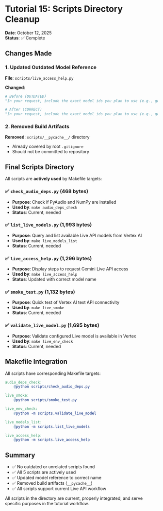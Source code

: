 # Tutorial 15: Scripts Directory Cleanup

**Date**: October 12, 2025  
**Status**: ✅ Complete

## Changes Made

### 1. Updated Outdated Model Reference

**File**: `scripts/live_access_help.py`

**Changed**:
```python
# Before (OUTDATED)
"In your request, include the exact model ids you plan to use (e.g., gemini-live-2.5-flash-preview-native-audio or other native audio variants) and confirm required regions.",

# After (CORRECT)
"In your request, include the exact model ids you plan to use (e.g., gemini-2.0-flash-live-preview-04-09 for Vertex Live API) and confirm required regions.",
```

### 2. Removed Build Artifacts

**Removed**: `scripts/__pycache__/` directory

- Already covered by root `.gitignore`
- Should not be committed to repository

## Final Scripts Directory

All scripts are **actively used** by Makefile targets:

### ✅ `check_audio_deps.py` (468 bytes)
- **Purpose**: Check if PyAudio and NumPy are installed
- **Used by**: `make audio_deps_check`
- **Status**: Current, needed

### ✅ `list_live_models.py` (1,993 bytes)
- **Purpose**: Query and list available Live API models from Vertex AI
- **Used by**: `make live_models_list`
- **Status**: Current, needed

### ✅ `live_access_help.py` (1,296 bytes)
- **Purpose**: Display steps to request Gemini Live API access
- **Used by**: `make live_access_help`
- **Status**: Updated with correct model name

### ✅ `smoke_test.py` (1,132 bytes)
- **Purpose**: Quick test of Vertex AI text API connectivity
- **Used by**: `make live_smoke`
- **Status**: Current, needed

### ✅ `validate_live_model.py` (1,695 bytes)
- **Purpose**: Validate configured Live model is available in Vertex
- **Used by**: `make live_env_check`
- **Status**: Current, needed

## Makefile Integration

All scripts have corresponding Makefile targets:

```makefile
audio_deps_check:
	@python scripts/check_audio_deps.py

live_smoke:
	@python scripts/smoke_test.py

live_env_check:
	@python -m scripts.validate_live_model

live_models_list:
	@python -m scripts.list_live_models

live_access_help:
	@python -m scripts.live_access_help
```

## Summary

- ✅ No outdated or unrelated scripts found
- ✅ All 5 scripts are actively used
- ✅ Updated model reference to correct name
- ✅ Removed build artifacts (`__pycache__`)
- ✅ All scripts support current Live API workflow

All scripts in the directory are current, properly integrated, and serve specific purposes in the tutorial workflow.
